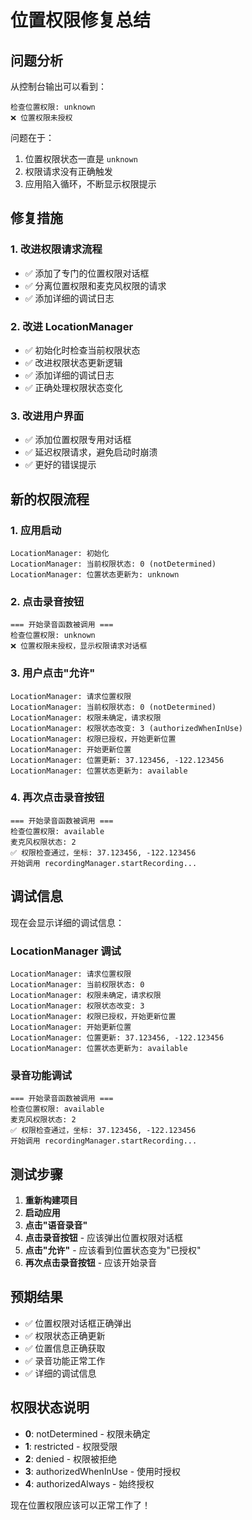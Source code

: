 # 位置权限修复总结

## 问题分析

从控制台输出可以看到：
```
检查位置权限: unknown
❌ 位置权限未授权
```

问题在于：
1. 位置权限状态一直是 `unknown`
2. 权限请求没有正确触发
3. 应用陷入循环，不断显示权限提示

## 修复措施

### 1. 改进权限请求流程
- ✅ 添加了专门的位置权限对话框
- ✅ 分离位置权限和麦克风权限的请求
- ✅ 添加详细的调试日志

### 2. 改进 LocationManager
- ✅ 初始化时检查当前权限状态
- ✅ 改进权限状态更新逻辑
- ✅ 添加详细的调试日志
- ✅ 正确处理权限状态变化

### 3. 改进用户界面
- ✅ 添加位置权限专用对话框
- ✅ 延迟权限请求，避免启动时崩溃
- ✅ 更好的错误提示

## 新的权限流程

### 1. 应用启动
```
LocationManager: 初始化
LocationManager: 当前权限状态: 0 (notDetermined)
LocationManager: 位置状态更新为: unknown
```

### 2. 点击录音按钮
```
=== 开始录音函数被调用 ===
检查位置权限: unknown
❌ 位置权限未授权，显示权限请求对话框
```

### 3. 用户点击"允许"
```
LocationManager: 请求位置权限
LocationManager: 当前权限状态: 0 (notDetermined)
LocationManager: 权限未确定，请求权限
LocationManager: 权限状态改变: 3 (authorizedWhenInUse)
LocationManager: 权限已授权，开始更新位置
LocationManager: 开始更新位置
LocationManager: 位置更新: 37.123456, -122.123456
LocationManager: 位置状态更新为: available
```

### 4. 再次点击录音按钮
```
=== 开始录音函数被调用 ===
检查位置权限: available
麦克风权限状态: 2
✅ 权限检查通过，坐标: 37.123456, -122.123456
开始调用 recordingManager.startRecording...
```

## 调试信息

现在会显示详细的调试信息：

### LocationManager 调试
```
LocationManager: 请求位置权限
LocationManager: 当前权限状态: 0
LocationManager: 权限未确定，请求权限
LocationManager: 权限状态改变: 3
LocationManager: 权限已授权，开始更新位置
LocationManager: 开始更新位置
LocationManager: 位置更新: 37.123456, -122.123456
LocationManager: 位置状态更新为: available
```

### 录音功能调试
```
=== 开始录音函数被调用 ===
检查位置权限: available
麦克风权限状态: 2
✅ 权限检查通过，坐标: 37.123456, -122.123456
开始调用 recordingManager.startRecording...
```

## 测试步骤

1. **重新构建项目**
2. **启动应用**
3. **点击"语音录音"**
4. **点击录音按钮** - 应该弹出位置权限对话框
5. **点击"允许"** - 应该看到位置状态变为"已授权"
6. **再次点击录音按钮** - 应该开始录音

## 预期结果

- ✅ 位置权限对话框正确弹出
- ✅ 权限状态正确更新
- ✅ 位置信息正确获取
- ✅ 录音功能正常工作
- ✅ 详细的调试信息

## 权限状态说明

- **0**: notDetermined - 权限未确定
- **1**: restricted - 权限受限
- **2**: denied - 权限被拒绝
- **3**: authorizedWhenInUse - 使用时授权
- **4**: authorizedAlways - 始终授权

现在位置权限应该可以正常工作了！ 